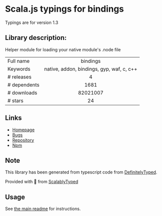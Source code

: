 
# Scala.js typings for bindings

Typings are for version 1.3

## Library description:
Helper module for loading your native module's .node file

|                    |                 |
| ------------------ | :-------------: |
| Full name          | bindings |
| Keywords           | native, addon, bindings, gyp, waf, c, c++ |
| # releases         | 4 |
| # dependents       | 1681 |
| # downloads        | 82021007 |
| # stars            | 24 |

## Links
- [Homepage](https://github.com/TooTallNate/node-bindings)
- [Bugs](https://github.com/TooTallNate/node-bindings/issues)
- [Repository](https://github.com/TooTallNate/node-bindings)
- [Npm](https://www.npmjs.com/package/bindings)
    


## Note
This library has been generated from typescript code from [DefinitelyTyped](https://definitelytyped.org).

Provided with :purple_heart: from [ScalablyTyped](https://github.com/oyvindberg/ScalablyTyped)

## Usage
See [the main readme](../../readme.md) for instructions.


